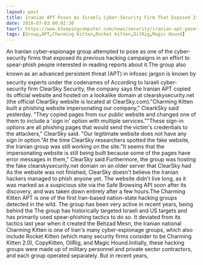 ```yaml
---
layout: post
title: Iranian APT Poses As Israeli Cyber-Security Firm That Exposed Its Operations
date: 2018-07-03 00:02:30
tourl: https://www.bleepingcomputer.com/news/security/iranian-apt-poses-as-israeli-cyber-security-firm-that-exposed-its-operations/
tags: [Group,APT,Charming Kitten,Rocket Kitten,OilRig,Magic Hound]
---
```

An Iranian cyber-espionage group attempted to pose as one of the cyber-security firms that exposed its previous hacking campaigns in an effort to spear-phish people interested in reading reports about it.The group also known as an advanced persistent threat (APT) in infosec jargon is known by security experts under the codenames of According to Israeli cyber-security firm ClearSky Security, the company says the Iranian APT copied its official website and hosted on a lookalike domain at clearskysecurity.net (the official ClearSky website is located at ClearSky.com)."Charming Kitten built a phishing website impersonating our company," ClearkSky said yesterday. "They copied pages from our public website and changed one of them to include a 'sign in' option with multiple services.""These sign-in options are all phishing pages that would send the victim's credentials to the attackers," ClearSky said. "Our legitimate website does not have any sign in option."At the time ClearSky researchers spotted the fake website, the Iranian group was still working on the site."It seems that the impersonating website is still being built because some of the pages have error messages in them," ClearSky said.Furthermore, the group was hosting the fake clearskysecurity.net domain on an older server that ClearSky had As the website was not finished, ClearSky doesn't believe the Iranian hackers managed to phish anyone yet. The website didn't live long, as it was marked as a suspicious site via the Safe Browsing API soon after its discovery, and was taken down entirely after a few hours.The Charming Kitten APT is one of the first Iran-based nation-state hacking groups detected in the wild. The group has been very active in recent years, being behind the The group has historically targeted Israeli and US targets and has primarily used spear-phishing tactics to do so. It deviated from its tactics last year when it created the Behzad Mesri, the Iranian national Charming Kitten is one of Iran's many cyber-espionage groups, which also include Rocket Kitten (which many security firms consider to be Charming Kitten 2.0), CopyKitten, OilRig, and Magic Hound.Initially, these hacking groups were made up of military personnel and private sector contractors, and each group operated separately. But in recent years, 